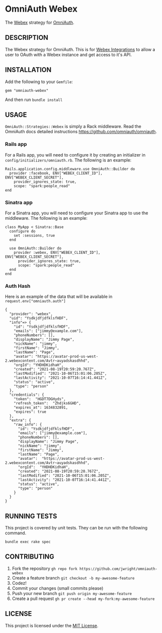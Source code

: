 OmniAuth Webex
==============

The [Webex](https://webex.com) strategy for [OmniAuth](https://github.com/omniauth/omniauth).

## DESCRIPTION

The Webex strategy for OmniAuth. This is for [Webex Integrations](https://developer.webex.com/docs/integrations) to allow a user to OAuth with a Webex instance and get access to it's API.

## INSTALLATION

Add the following to your `Gemfile`:

```
gem "omniauth-webex"
```

And then run `bundle install`

## USAGE

`OmniAuth::Strategies::Webex` is simply a Rack middleware. Read the OmniAuth docs detailed instructions https://github.com/omniauth/omniauth.

### Rails app

For a Rails app, you will need to configure it by creating an initializer in `config/initializers/omniauth.rb`. The following is an example:

```
Rails.application.config.middleware.use OmniAuth::Builder do
  provider :facebook, ENV["WEBEX_CLIENT_ID"], ENV["WEBEX_CLIENT_SECRET"],
    provider_ignores_state: true,
    scope: "spark:people_read"
end
```

### Sinatra app

For a Sinatra app, you will need to configure your Sinatra app to use the middleware. The following is an example:

```
class MyApp < Sinatra::Base
  configure do
    set :sessions, true
  end

  use OmniAuth::Builder do
    provider :webex, ENV["WEBEX_CLIENT_ID"], ENV["WEBEX_CLIENT_SECRET"],
      provider_ignores_state: true,
      scope: "spark:people_read"
  end
end
```

### Auth Hash

Here is an example of the data that will be available in `request.env["omniauth.auth"]`

```
{
  "provider": "webex",
  "uid": "YsdkjdfjdfklsfHDF",
  "info"=> {
    "id": "YsdkjdfjdfklsfHDF",
    "emails": ["jimmy@example.com"],
    "phoneNumbers": [],
    "displayName": "Jimmy Page",
    "nickName": "jimmy",
    "firstName": "Jimmy",
    "lastName": "Page",
    "avatar": "https://avatar-prod-us-west-2.webexcontent.com/Avtr~auyadskasdhhd",
    "orgId": "YHDHDKidhaH",
    "created": "2021-08-19T20:59:20.767Z",
    "lastModified": "2021-10-06T15:01:06.205Z",
    "lastActivity": "2021-10-07T16:14:41.441Z",
    "status": "active",
    "type": "person"
  },
  "credentials": {
    "token":  "HGDT7DGHyds",
    "refresh_token":  "Zhdjks6GHD",
    "expires_at": 1634832891,
    "expires": true
  },
  "extra": {
    "raw_info": {
      "id": "YsdkjdfjdfklsfHDF",
      "emails": ["jimmy@example.com"],
      "phoneNumbers": [],
      "displayName": "Jimmy Page",
      "nickName": "jimmy",
      "firstName": "Jimmy",
      "lastName": "Page",
      "avatar":  "https://avatar-prod-us-west-2.webexcontent.com/Avtr~auyadskasdhhd",
      "orgId":  "YHDHDKidhaH",
      "created": "2021-08-19T20:59:20.767Z",
      "lastModified": "2021-10-06T15:01:06.205Z",
      "lastActivity": "2021-10-07T16:14:41.441Z",
      "status": "active",
      "type": "person"
    }
  }
}
```

## RUNNING TESTS

This project is covered by unit tests. They can be run with the following command.

```
bundle exec rake spec
```

## CONTRIBUTING

1. Fork the repository `gh repo fork https://github.com/jwright/omniauth-webex`
1. Create a feature branch `git checkout -b my-awesome-feature`
1. Codez!
1. Commit your changes (small commits please)
1. Push your new branch `git push origin my-awesome-feature`
1. Create a pull request `gh pr create --head my-fork:my-awesome-feature`

## LICENSE

This project is licensed under the [MIT License](LICENSE.md).

